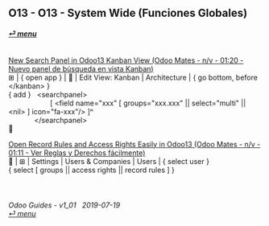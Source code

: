 ## O13 - O13 - System Wide (Funciones Globales)
#### [_&#x23CE; menu_](https://github.com/oldyguy/odoo-guides/blob/master/README.md)<br><br>

[New Search Panel in Odoo13 Kanban View (Odoo Mates - n/v - 01:20 - Nuevo panel de búsqueda en vista Kanban)](https://youtube.com/embed/38CqLPOlalo\?start=60\&end=4)<br>
&#x229E; | { open app } | &#x1F41E; | Edit View: Kanban | Architecture | { go bottom, before \</kanban\> }<br>
{ add }&nbsp;&nbsp;&nbsp;\<searchpanel\><br>
&nbsp;&nbsp;&nbsp;&nbsp;&nbsp;&nbsp;&nbsp;&nbsp;&nbsp;&nbsp;&nbsp;&nbsp;&nbsp;&nbsp;&nbsp;&nbsp;&nbsp;&nbsp;&nbsp;&nbsp;&nbsp;\[ <field name="xxx" \[ groups="xxx.xxx" || select="multi" || \<nil\> \] icon="fa-xxx"/> \]&#x207F;<br>
&nbsp;&nbsp;&nbsp;&nbsp;&nbsp;&nbsp;&nbsp;&nbsp;&nbsp;&nbsp;&nbsp;&nbsp;&nbsp;\</searchpanel\><br>
&#x1F4BE;

[Open Record Rules and Access Rights Easily in Odoo13 (Odoo Mates - n/v - 01:11 - Ver Reglas y Derechos fácilmente)](https://youtu.be/FLKaAKfhq_Y)<br>
&#x1F41E; | &#x229E; | Settings | Users & Companies | Users | { select user }<br>
{ select [ groups || access rights || record rules ] }


###### <br><br>Odoo Guides - v1_01 &nbsp; 2019-07-19<br>[_&#x23CE; menu_](https://github.com/oldyguy/odoo-guides/blob/master/README.md)<br><br>
